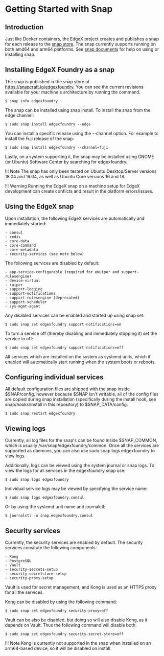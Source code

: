 # Getting Started with Snap

## Introduction
Just like Docker containers, the EdgeX project creates and publishes a snap for each release to the [snap store](https://snapcraft.io/edgexfoundry).  The snap currently supports running on both amd64 and arm64 platforms.  See [snap documents](https://snapcraft.io/docs/installing-snapd) for help on using or installing snap.

## Installing EdgeX Foundry as a snap

The snap is published in the snap store at https://snapcraft.io/edgexfoundry. You can see the current revisions available for your machine's architecture by running the command:

```
$ snap info edgexfoundry
```
The snap can be installed using snap install. To install the snap from the edge channel:

```
$ sudo snap install edgexfoundry --edge
```
You can install a specific release using the --channel option. For example to install the Fuji release of the snap:

```
$ sudo snap install edgexfoundry --channel=fuji
```
Lastly, on a system supporting it, the snap may be installed using GNOME (or Ubuntu) Software Center by searching for edgexfoundry.

!!! Note
    The snap has only been tested on Ubuntu Desktop/Server versions 18.04 and 16.04, as well as Ubuntu Core versions 16 and 18.

!!! Warning
    Running the EdgeX snap on a machine setup for EdgeX development can create conflicts and result in the platform errors/issues.

## Using the EdgeX snap

Upon installation, the following EdgeX services are automatically and immediately started:

    - consul
    - redis
    - core-data
    - core-command
    - core-metadata
    - security-services (see note below)

The following services are disabled by default:

    - app-service-configurable (required for eKuiper and support-rulesengine)
    - device-virtual
    - kuiper
    - support-logging
    - support-notifications
    - support-rulesengine (deprecated)
    - support-scheduler
    - sys-mgmt-agent

Any disabled services can be enabled and started up using snap set:

```
$ sudo snap set edgexfoundry support-notifications=on
```
To turn a service off (thereby disabling and immediately stopping it) set the service to off:

```
$ sudo snap set edgexfoundry support-notifications=off
```

All services which are installed on the system as systemd units, which if enabled will automatically start running when the system boots or reboots.

## Configuring individual services

All default configuration files are shipped with the snap inside $SNAP/config, however because $SNAP isn't writable, all of the config files are copied during snap installation (specifically during the install hook, see snap/hooks/install in this repository) to $SNAP_DATA/config.

```
$ sudo snap restart edgexfoundry
```
## Viewing logs

Currently, all log files for the snap's can be found inside $SNAP_COMMON, which is usually /var/snap/edgexfoundry/common. Once all the services are supported as daemons, you can also use sudo snap logs edgexfoundry to view logs.

Additionally, logs can be viewed using the system journal or snap logs. To view the logs for all services in the edgexfoundry snap use:

```
$ sudo snap logs edgexfoundry
```
Individual service logs may be viewed by specifying the service name:

```
$ sudo snap logs edgexfoundry.consul
```
Or by using the systemd unit name and journalctl:

```
$ journalctl -u snap.edgexfoundry.consul
```
## Security services

Currently, the security services are enabled by default. The security services consitute the following components:

    - Kong
    - PostgreSQL
    - Vault
    - security-secrets-setup
    - security-secretstore-setup
    - security-proxy-setup

Vault is used for secret management, and Kong is used as an HTTPS proxy for all the services.

Kong can be disabled by using the following command:

```
$ sudo snap set edgexfoundry security-proxy=off
```

Vault can be also be disabled, but doing so will also disable Kong, as it depends on Vault. Thus the following command will disable both:

```
$ sudo snap set edgexfoundry security-secret-store=off
```
!!! Note
    Kong is currently not supported in the snap when installed on an arm64-based device, so it will be disabled on install.